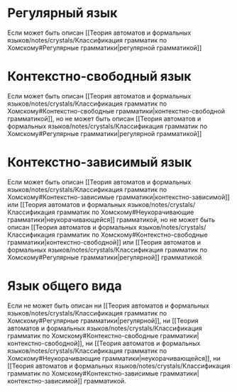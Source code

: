 # Регулярный язык
Если может быть описан [[Теория автоматов и формальных языков/notes/crystals/Классификация грамматик по Хомскому#Регулярные грамматики|регулярной грамматикой]]
# Контекстно-свободный язык
Если может быть описан [[Теория автоматов и формальных языков/notes/crystals/Классификация грамматик по Хомскому#Контекстно-свободные грамматики|контекстно-свободной грамматикой]], но не может быть описан [[Теория автоматов и формальных языков/notes/crystals/Классификация грамматик по Хомскому#Регулярные грамматики|регулярной грамматикой]]
# Контекстно-зависимый язык
Если может быть описан [[Теория автоматов и формальных языков/notes/crystals/Классификация грамматик по Хомскому#Контекстно-зависимые грамматики|контекстно-зависимой]] или [[Теория автоматов и формальных языков/notes/crystals/Классификация грамматик по Хомскому#Неукорачивающие грамматики|неукорачивающейся]] грамматикой, но не может быть описан [[Теория автоматов и формальных языков/notes/crystals/Классификация грамматик по Хомскому#Контекстно-свободные грамматики|контекстно-свободной]] или [[Теория автоматов и формальных языков/notes/crystals/Классификация грамматик по Хомскому#Регулярные грамматики|регулярной]] грамматикой
# Язык общего вида
Если не может быть описан ни [[Теория автоматов и формальных языков/notes/crystals/Классификация грамматик по Хомскому#Регулярные грамматики|регулярной]], ни [[Теория автоматов и формальных языков/notes/crystals/Классификация грамматик по Хомскому#Контекстно-свободные грамматики|контекстно-свободной]], ни [[Теория автоматов и формальных языков/notes/crystals/Классификация грамматик по Хомскому#Неукорачивающие грамматики|неукорачивающейся]], ни [[Теория автоматов и формальных языков/notes/crystals/Классификация грамматик по Хомскому#Контекстно-зависимые грамматики|контекстно-зависимой]] грамматикой.